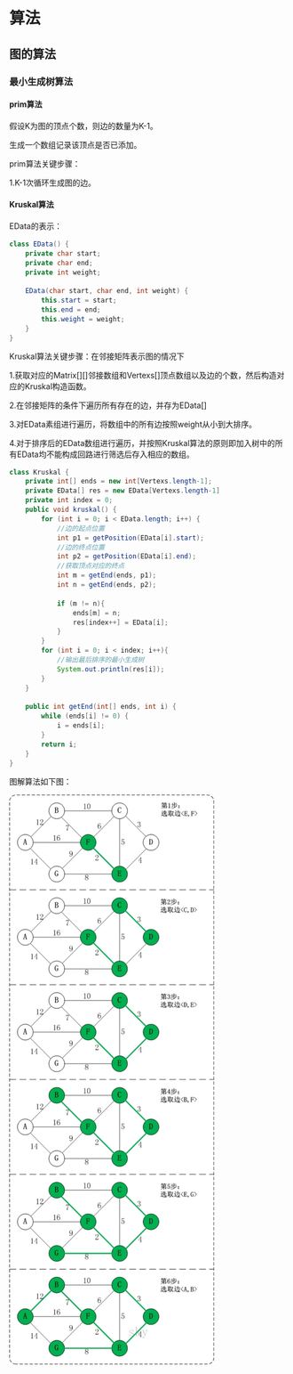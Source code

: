 # 算法

## 图的算法

### 最小生成树算法

#### prim算法

假设K为图的顶点个数，则边的数量为K-1。

生成一个数组记录该顶点是否已添加。

prim算法关键步骤：

1.K-1次循环生成图的边。

#### Kruskal算法

EData的表示：

```java
class EData() {
    private char start;
    private char end;
    private int weight;

    EData(char start, char end, int weight) {
        this.start = start;
        this.end = end;
        this.weight = weight;
    }
}
```

Kruskal算法关键步骤：在邻接矩阵表示图的情况下

1.获取对应的Matrix[][]邻接数组和Vertexs[]顶点数组以及边的个数，然后构造对应的Kruskal构造函数。

2.在邻接矩阵的条件下遍历所有存在的边，并存为EData[]

3.对EData素组进行遍历，将数组中的所有边按照weight从小到大排序。

4.对于排序后的EData数组进行遍历，并按照Kruskal算法的原则即加入树中的所有EData均不能构成回路进行筛选后存入相应的数组。

```java
class Kruskal {
    private int[] ends = new int[Vertexs.length-1];
    private EData[] res = new EData[Vertexs.length-1]
    private int index = 0;
    public void kruskal() {
        for (int i = 0; i < EData.length; i++) {
            //边的起点位置
            int p1 = getPosition(EData[i].start);
            //边的终点位置
            int p2 = getPosition(EData[i].end);
            //获取顶点对应的终点
            int m = getEnd(ends, p1);
            int n = getEnd(ends, p2);
            
            if (m != n){
                ends[m] = n;
                res[index++] = EData[i];
            }
        }
        for (int i = 0; i < index; i++){
            //输出最后排序的最小生成树
            System.out.println(res[i]);
        }
    }

    public int getEnd(int[] ends, int i) {
        while (ends[i] != 0) {
            i = ends[i];
        }
        return i;
    }
}
```
图解算法如下图：

![Kruskal算法图解](images/KruskalDetail.png)

